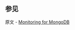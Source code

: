 ## 参见

原文 - [Monitoring for MongoDB]( https://docs.mongodb.com/manual/administration/monitoring/ )

